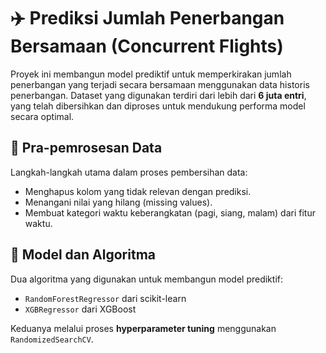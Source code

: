 # ✈️ Prediksi Jumlah Penerbangan Bersamaan (Concurrent Flights)

Proyek ini membangun model prediktif untuk memperkirakan jumlah penerbangan yang terjadi secara bersamaan menggunakan data historis penerbangan. Dataset yang digunakan terdiri dari lebih dari **6 juta entri**, yang telah dibersihkan dan diproses untuk mendukung performa model secara optimal.

## 🧹 Pra-pemrosesan Data

Langkah-langkah utama dalam proses pembersihan data:
- Menghapus kolom yang tidak relevan dengan prediksi.
- Menangani nilai yang hilang (missing values).
- Membuat kategori waktu keberangkatan (pagi, siang, malam) dari fitur waktu.

## 🧠 Model dan Algoritma

Dua algoritma yang digunakan untuk membangun model prediktif:

- `RandomForestRegressor` dari scikit-learn
- `XGBRegressor` dari XGBoost

Keduanya melalui proses **hyperparameter tuning** menggunakan `RandomizedSearchCV`.
